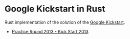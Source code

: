 # Google Kickstart in Rust

Rust implementation of the solution of the [Google Kickstart](https://codingcompetitions.withgoogle.com/kickstart).

- [Practice Round 2013 - Kick Start 2013](https://codingcompetitions.withgoogle.com/kickstart/round/0000000000434944/0000000000434c05#problem)
